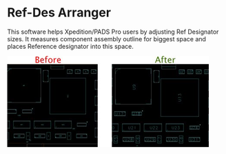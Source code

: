 # Ref-Des Arranger

This software helps Xpedition/PADS Pro users by adjusting Ref Designator sizes.
It measures component assembly outline for biggest space and places Reference designator into this space.

![Screenshot](screenshot.jpg?raw=true "Screenshot")
